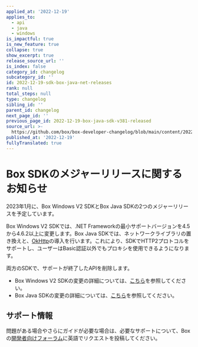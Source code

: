 ```yaml
---
applied_at: '2022-12-19'
applies_to:
  - api
  - java
  - windows
is_impactful: true
is_new_feature: true
collapse: true
show_excerpt: true
release_source_url: ''
is_index: false
category_id: changelog
subcategory_id: ''
id: 2022-12-19-sdk-box-java-net-releases
rank: null
total_steps: null
type: changelog
sibling_id: ''
parent_id: changelog
next_page_id: ''
previous_page_id: 2022-12-19-box-java-sdk-v381-released
source_url: >-
  https://github.com/box/box-developer-changelog/blob/main/content/2022/12-19-sdk-box-java-net-releases.md
published_at: '2022-12-19'
fullyTranslated: true
---
```

# Box SDKのメジャーリリースに関するお知らせ

2023年1月に、Box Windows V2 SDKとBox Java SDKの2つのメジャーリリースを予定しています。

<!-- more -->

Box Windows V2 SDKでは、.NET Frameworkの最小サポートバージョンを4.5から4.6.2以上に変更します。Box Java SDKでは、ネットワークライブラリの置き換えと、[OkHttp][2]の導入を行います。これにより、SDKでHTTP2プロトコルをサポートし、ユーザーはBasic認証以外でもプロキシを使用できるようになります。

両方のSDKで、サポートが終了したAPIを削除します。

* Box Windows V2 SDKの変更の詳細については、[こちら][3]を参照してください。
* Box Java SDKの変更の詳細については、[こちら][4]を参照してください。

## サポート情報

問題がある場合やさらにガイドが必要な場合は、必要なサポートについて、Boxの[開発者向けフォーラム][1]に英語でリクエストを投稿してください。

[1]: https://support.box.com/hc/en-us/community/topics/360001932973-Platform-and-Developer-Forum

[2]: https://square.github.io/okhttp/

[3]: https://github.com/box/box-windows-sdk-v2/releases/tag/v5.0.0-prerelease

[4]: https://github.com/box/box-java-sdk/releases/tag/v4.0.0-prerelease
